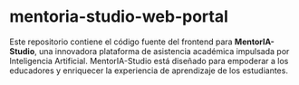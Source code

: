 # mentoria-studio-web-portal
Este repositorio contiene el código fuente del frontend para **MentorIA-Studio**, una innovadora plataforma de asistencia académica impulsada por Inteligencia Artificial. MentorIA-Studio está diseñado para empoderar a los educadores y enriquecer la experiencia de aprendizaje de los estudiantes.
